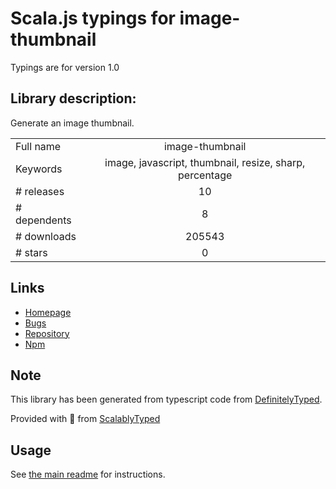 
# Scala.js typings for image-thumbnail

Typings are for version 1.0

## Library description:
Generate an image thumbnail.

|                    |                 |
| ------------------ | :-------------: |
| Full name          | image-thumbnail |
| Keywords           | image, javascript, thumbnail, resize, sharp, percentage |
| # releases         | 10 |
| # dependents       | 8 |
| # downloads        | 205543 |
| # stars            | 0 |

## Links
- [Homepage](https://github.com/onildoaguiar/image-thumbnail#readme)
- [Bugs](https://github.com/onildoaguiar/image-thumbnail/issues)
- [Repository](https://github.com/onildoaguiar/image-thumbnail)
- [Npm](https://www.npmjs.com/package/image-thumbnail)
    


## Note
This library has been generated from typescript code from [DefinitelyTyped](https://definitelytyped.org).

Provided with :purple_heart: from [ScalablyTyped](https://github.com/oyvindberg/ScalablyTyped)

## Usage
See [the main readme](../../readme.md) for instructions.


